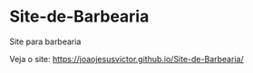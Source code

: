 # Site-de-Barbearia
 Site para barbearia
 
 Veja o site: https://joaojesusvictor.github.io/Site-de-Barbearia/
